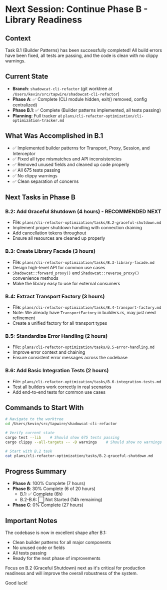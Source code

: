 # Next Session: Continue Phase B - Library Readiness

## Context
Task B.1 (Builder Patterns) has been successfully completed! All build errors have been fixed, all tests are passing, and the code is clean with no clippy warnings.

## Current State
- **Branch**: `shadowcat-cli-refactor` (git worktree at `/Users/kevin/src/tapwire/shadowcat-cli-refactor`)
- **Phase A**: ✅ Complete (CLI module hidden, exit() removed, config centralized)
- **Phase B.1**: ✅ Complete (Builder patterns implemented, all tests passing)
- **Planning**: Full tracker at `plans/cli-refactor-optimization/cli-optimization-tracker.md`

## What Was Accomplished in B.1
- ✅ Implemented builder patterns for Transport, Proxy, Session, and Interceptor
- ✅ Fixed all type mismatches and API inconsistencies
- ✅ Removed unused fields and cleaned up code properly
- ✅ All 675 tests passing
- ✅ No clippy warnings
- ✅ Clean separation of concerns

## Next Tasks in Phase B

### B.2: Add Graceful Shutdown (4 hours) - RECOMMENDED NEXT
- File: `plans/cli-refactor-optimization/tasks/B.2-graceful-shutdown.md`
- Implement proper shutdown handling with connection draining
- Add cancellation tokens throughout
- Ensure all resources are cleaned up properly

### B.3: Create Library Facade (3 hours)
- File: `plans/cli-refactor-optimization/tasks/B.3-library-facade.md`
- Design high-level API for common use cases
- `Shadowcat::forward_proxy()` and `Shadowcat::reverse_proxy()` convenience methods
- Make the library easy to use for external consumers

### B.4: Extract Transport Factory (3 hours)
- File: `plans/cli-refactor-optimization/tasks/B.4-transport-factory.md`
- Note: We already have `TransportFactory` in builders.rs, may just need refinement
- Create a unified factory for all transport types

### B.5: Standardize Error Handling (2 hours)
- File: `plans/cli-refactor-optimization/tasks/B.5-error-handling.md`
- Improve error context and chaining
- Ensure consistent error messages across the codebase

### B.6: Add Basic Integration Tests (2 hours)
- File: `plans/cli-refactor-optimization/tasks/B.6-integration-tests.md`
- Test all builders work correctly in real scenarios
- Add end-to-end tests for common use cases

## Commands to Start With

```bash
# Navigate to the worktree
cd /Users/kevin/src/tapwire/shadowcat-cli-refactor

# Verify current state
cargo test --lib    # Should show 675 tests passing
cargo clippy --all-targets -- -D warnings    # Should show no warnings

# Start with B.2 task
cat plans/cli-refactor-optimization/tasks/B.2-graceful-shutdown.md
```

## Progress Summary
- **Phase A**: 100% Complete (7 hours)
- **Phase B**: 30% Complete (6 of 20 hours)
  - B.1: ✅ Complete (6h)
  - B.2-B.6: ⬜ Not Started (14h remaining)
- **Phase C**: 0% Complete (27 hours)

## Important Notes

The codebase is now in excellent shape after B.1:
- Clean builder patterns for all major components
- No unused code or fields
- All tests passing
- Ready for the next phase of improvements

Focus on B.2 (Graceful Shutdown) next as it's critical for production readiness and will improve the overall robustness of the system.

Good luck!